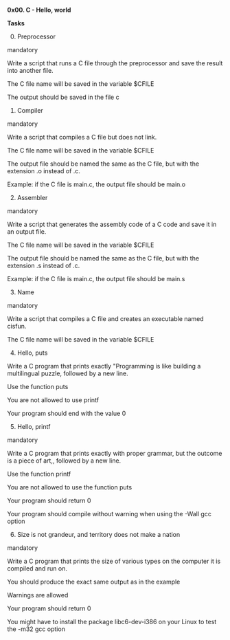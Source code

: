 __0x00. C - Hello, world__                       
                                              

**Tasks**


0. Preprocessor

mandatory

Write a script that runs a C file through the preprocessor and save the result into another file.



The C file name will be saved in the variable $CFILE

The output should be saved in the file c


1. Compiler

mandatory

Write a script that compiles a C file but does not link.



The C file name will be saved in the variable $CFILE

The output file should be named the same as the C file, but with the extension .o instead of .c.

Example: if the C file is main.c, the output file should be main.o


2. Assembler

mandatory

Write a script that generates the assembly code of a C code and save it in an output file.



The C file name will be saved in the variable $CFILE

The output file should be named the same as the C file, but with the extension .s instead of .c.

Example: if the C file is main.c, the output file should be main.s


3. Name

mandatory

Write a script that compiles a C file and creates an executable named cisfun.



The C file name will be saved in the variable $CFILE


4. Hello, puts

Write a C program that prints exactly "Programming is like building a multilingual puzzle, followed by a new line.



Use the function puts

You are not allowed to use printf

Your program should end with the value 0


5. Hello, printf

mandatory

Write a C program that prints exactly with proper grammar, but the outcome is a piece of art,, followed by a new line.



Use the function printf

You are not allowed to use the function puts

Your program should return 0

Your program should compile without warning when using the -Wall gcc option


6. Size is not grandeur, and territory does not make a nation

mandatory

Write a C program that prints the size of various types on the computer it is compiled and run on.



You should produce the exact same output as in the example

Warnings are allowed

Your program should return 0

You might have to install the package libc6-dev-i386 on your Linux to test the -m32 gcc option
